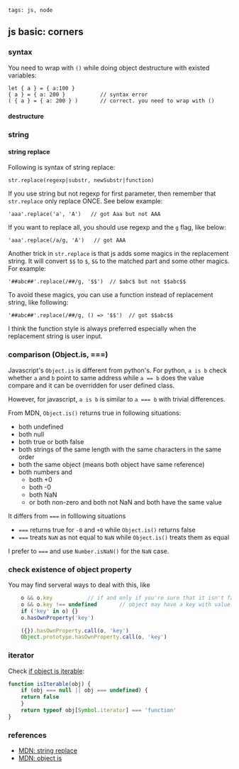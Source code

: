 ```metadata
tags: js, node
```

## js basic: corners

### syntax
You need to wrap with `()` while doing object destructure with existed variables:

    let { a } = { a:100 }
    { a } = { a: 200 }           // syntax error
    ( { a } = { a: 200 } )       // correct. you need to wrap with ()

#### destructure

### string
#### string replace
Following is syntax of string replace:

    str.replace(regexp|substr, newSubstr|function)

If you use string but not regexp for first parameter, then remember that `str.replace`
 only replace ONCE. See below example:

    'aaa'.replace('a', 'A')   // got Aaa but not AAA

If you want to replace all, you should use regexp and the `g` flag, like below:

    'aaa'.replace(/a/g, 'A')   // got AAA

Another trick in `str.replace` is that js adds some magics in the replacement string.
It will convert `$$` to `$`, `$&` to the matched part and some other magics. For example:

    '##abc##'.replace(/##/g, '$$')  // $abc$ but not $$abc$$

To avoid these magics, you can use a function instead of replacement string, like following:

    '##abc##'.replace(/##/g, () => '$$')  // got $$abc$$

I think the function style is always preferred especially when the replacement string
 is user input.


### comparison (Object.is, ===)
Javascript's `Object.is` is different from python's. For python, `a is b` check whether
 `a` and `b` point to same address while `a == b` does the value compare and it can
 be overridden for user defined class.

However, for javascript, `a is b` is similar to `a === b` with trivial differences.

From MDN, `Object.is()` returns true in following situations:

- both undefined
- both null
- both true or both false
- both strings of the same length with the same characters in the same order
- both the same object (means both object have same reference)
- both numbers and
    + both +0
    + both -0
    + both NaN
    + or both non-zero and both not NaN and both have the same value

It differs from `===` in folllowing situations

- `===` returns true for `-0` and `+0` while `Object.is()` returns false
- `===` treats `NaN` as not equal to `NaN` while `Object.is()` treats them as equal

I prefer to `===` and use `Number.isNaN()` for the `NaN` case.

### check existence of object property
You may find serveral ways to deal with this, like

```js
    o && o.key           // if and only if you're sure that it isn't falsy value
    o && o.key !== undefined       // object may have a key with value `undefined`
    if ('key' in o) {}
    o.hasOwnProperty('key')

    ({}).hasOwnProperty.call(o, 'key')
    Object.prototype.hasOwnProperty.call(o, 'key')
```

### iterator
Check [if object is iterable](https://stackoverflow.com/questions/18884249/checking-whether-something-is-iterable):

```js
function isIterable(obj) {
    if (obj === null || obj === undefined) {
    return false
    }
    return typeof obj[Symbol.iterator] === 'function'
}
```


### references
- [MDN: string replace](https://developer.mozilla.org/en-US/docs/Web/JavaScript/Reference/Global_Objects/String/replace)
- [MDN: object is](https://developer.mozilla.org/en-US/docs/Web/JavaScript/Reference/Global_Objects/Object/is)
